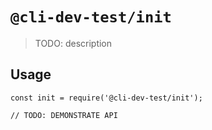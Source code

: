 # `@cli-dev-test/init`

> TODO: description

## Usage

```
const init = require('@cli-dev-test/init');

// TODO: DEMONSTRATE API
```
